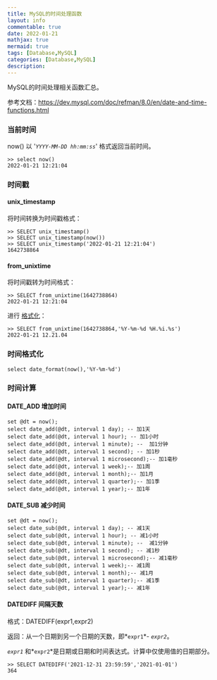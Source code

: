 ```yaml
---
title: MySQL的时间处理函数
layout: info
commentable: true
date: 2022-01-21
mathjax: true
mermaid: true
tags: [Database,MySQL]
categories: [Database,MySQL]
description: 
---
```


MySQL的时间处理相关函数汇总。

参考文档：https://dev.mysql.com/doc/refman/8.0/en/date-and-time-functions.html

<!--more-->

### 当前时间

now() 以 '*`YYYY-MM-DD hh:mm:ss`*' 格式返回当前时间。

```mysql
>> select now()
2022-01-21 12:21:04
```

### 时间戳

#### unix_timestamp

将时间转换为时间戳格式：

```mysql
>> SELECT unix_timestamp()
>> SELECT unix_timestamp(now())
>> SELECT unix_timestamp('2022-01-21 12:21:04')
1642738864
```

#### from_unixtime

将时间戳转为时间格式：

```mysql
>> SELECT from_unixtime(1642738864)
2022-01-21 12:21:04
```

进行 [格式化](https://dev.mysql.com/doc/refman/8.0/en/date-and-time-functions.html#function_date-format)：

```mysql
>> SELECT from_unixtime(1642738864,'%Y-%m-%d %H.%i.%s')
2022-01-21 12.21.04
```

### 时间格式化

```mysql
select date_format(now(),'%Y-%m-%d')
```

### 时间计算

#### DATE_ADD 增加时间

```mysql
set @dt = now();
select date_add(@dt, interval 1 day); -- 加1天
select date_add(@dt, interval 1 hour); -- 加1小时
select date_add(@dt, interval 1 minute); --  加1分钟
select date_add(@dt, interval 1 second); -- 加1秒
select date_add(@dt, interval 1 microsecond);-- 加1毫秒
select date_add(@dt, interval 1 week);-- 加1周
select date_add(@dt, interval 1 month);-- 加1月
select date_add(@dt, interval 1 quarter);-- 加1季
select date_add(@dt, interval 1 year);-- 加1年
```

#### DATE_SUB 减少时间

```mysql
set @dt = now();
select date_sub(@dt, interval 1 day); -- 减1天
select date_sub(@dt, interval 1 hour); -- 减1小时
select date_sub(@dt, interval 1 minute); --  减1分钟
select date_sub(@dt, interval 1 second); -- 减1秒
select date_sub(@dt, interval 1 microsecond);-- 减1毫秒
select date_sub(@dt, interval 1 week);-- 减1周
select date_sub(@dt, interval 1 month);-- 减1月
select date_sub(@dt, interval 1 quarter);-- 减1季
select date_sub(@dt, interval 1 year);-- 减1年
```

#### DATEDIFF 间隔天数

格式：DATEDIFF(expr1,expr2)

返回：从一个日期到另一个日期的天数，即*`expr1`*- *`expr2`*。

*`expr1`* 和*`expr2`*是日期或日期和时间表达式。计算中仅使用值的日期部分。

```
>> SELECT DATEDIFF('2021-12-31 23:59:59','2021-01-01')
364
```

